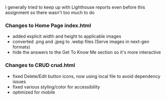 I generally tried to keep up with Lighthouse reports even before this assignment so there wasn't too much to do
### Changes to Home Page index.html
- added explicit width and height to applicable images
- converted .png and .jpeg to .webp files (Serve images in next-gen formats)
- hide the answers to the Get To Know Me section so it's more interactive



### Changes to CRUD crud.html
- fixed Delete/Edit button icons, now using local file to avoid dependency issues
- fixed various styling/color for accessibility
- optimized for mobile
